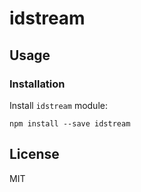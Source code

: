 # idstream

## Usage

### Installation

Install `idstream` module:

```shell
npm install --save idstream
```

## License

MIT
